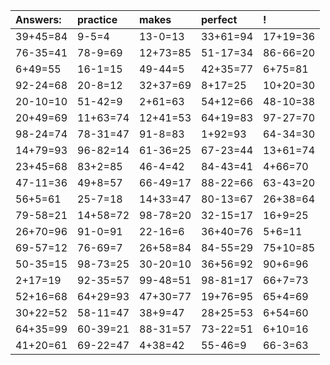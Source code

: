 | Answers: | practice | makes | perfect | ! |
| :--- | :--- | :--- | :--- | :--- |
| 39+45=84 | 9-5=4 | 13-0=13 | 33+61=94 | 17+19=36 | 
| 76-35=41 | 78-9=69 | 12+73=85 | 51-17=34 | 86-66=20 | 
| 6+49=55 | 16-1=15 | 49-44=5 | 42+35=77 | 6+75=81 | 
| 92-24=68 | 20-8=12 | 32+37=69 | 8+17=25 | 10+20=30 | 
| 20-10=10 | 51-42=9 | 2+61=63 | 54+12=66 | 48-10=38 | 
| 20+49=69 | 11+63=74 | 12+41=53 | 64+19=83 | 97-27=70 | 
| 98-24=74 | 78-31=47 | 91-8=83 | 1+92=93 | 64-34=30 | 
| 14+79=93 | 96-82=14 | 61-36=25 | 67-23=44 | 13+61=74 | 
| 23+45=68 | 83+2=85 | 46-4=42 | 84-43=41 | 4+66=70 | 
| 47-11=36 | 49+8=57 | 66-49=17 | 88-22=66 | 63-43=20 | 
| 56+5=61 | 25-7=18 | 14+33=47 | 80-13=67 | 26+38=64 | 
| 79-58=21 | 14+58=72 | 98-78=20 | 32-15=17 | 16+9=25 | 
| 26+70=96 | 91-0=91 | 22-16=6 | 36+40=76 | 5+6=11 | 
| 69-57=12 | 76-69=7 | 26+58=84 | 84-55=29 | 75+10=85 | 
| 50-35=15 | 98-73=25 | 30-20=10 | 36+56=92 | 90+6=96 | 
| 2+17=19 | 92-35=57 | 99-48=51 | 98-81=17 | 66+7=73 | 
| 52+16=68 | 64+29=93 | 47+30=77 | 19+76=95 | 65+4=69 | 
| 30+22=52 | 58-11=47 | 38+9=47 | 28+25=53 | 6+54=60 | 
| 64+35=99 | 60-39=21 | 88-31=57 | 73-22=51 | 6+10=16 | 
| 41+20=61 | 69-22=47 | 4+38=42 | 55-46=9 | 66-3=63 | 
